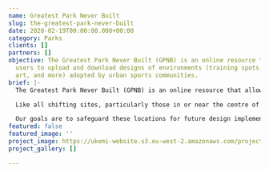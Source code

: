 ```yaml
---
name: Greatest Park Never Built
slug: the-greatest-park-never-built
date: 2020-02-19T00:00:00.000+00:00
category: Parks
clients: []
partners: []
objective: The Greatest Park Never Built (GPNB) is an online resource that allows
  users to upload and download designs of environments (training spots, sculpture
  art, and more) adopted by urban sports communities.
brief: |-
  The Greatest Park Never Built (GPNB) is an online resource that allows users to upload and download designs of environments (training spots, sculpture art, and more) adopted by urban sports communities. Starting with Scotland, we aim to create an online library to provide access to the of the best and most renowned urban sports locations - integrating visions of the city from movers worldwide.

  Like all shifting sites, particularly those in or near the centre of a city, there is no guarantee of how long it will stay the same before changing into something new. Parkour, along with all urban sports, does not have an equal stake in a site that others do. Usage of a place for free and open activity often comes second to developers whose aim is to seek profit and capitalise on the space.

  Our goals are to safeguard these locations for future design implementation, so that aspect of our culture is not lost. We aim to create an interactive resource that acts as a hotbed for sharing designs and create innovation/discussion. Highlighting these communities and providing legacy by creating a visual library of historic spaces used for movement and play.
featured: false
featured_image: ''
project_image: https://ukemi-website.s3.eu-west-2.amazonaws.com/projects/rottenrow.jpg
project_gallery: []

---
```

